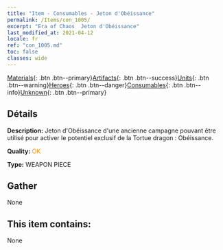 ```yaml
---
title: "Item - Consumables - Jeton d'Obéissance"
permalink: /Items/con_1005/
excerpt: "Era of Chaos  Jeton d'Obéissance"
last_modified_at: 2021-04-12
locale: fr
ref: "con_1005.md"
toc: false
classes: wide
---
```

 [Materials](/fr/Items/){: .btn .btn--primary}[Artifacts](/fr/Items/Artifacts/){: .btn .btn--success}[Units](/fr/Items/Units/){: .btn .btn--warning}[Heroes](/fr/Items/Heroes/){: .btn .btn--danger}[Consumables](/fr/Items/Consumables/){: .btn .btn--info}[Unknown](/fr/Items/Unknown/){: .btn .btn--primary}

## Détails
 **Description:** Jeton d'Obéissance d'une ancienne campagne pouvant être utilisé pour activer le potentiel exclusif de la Tortue dragon : Obéissance.

 **Quality:** <span style="color: #FF8C00">OK</span>

 **Type:** WEAPON PIECE

## Gather

  None

## This item contains:

  None

